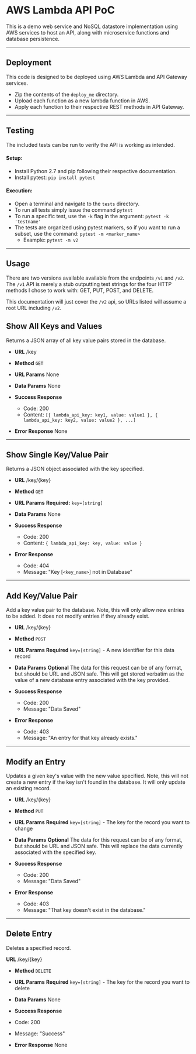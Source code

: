 # AWS Lambda API PoC

This is a demo web service and NoSQL datastore implementation using AWS services to host an API, along with microservice functions and database persistence.

---

## Deployment
This code is designed to be deployed using AWS Lambda and API Gateway services.
- Zip the contents of the `deploy_me` directory.
- Upload each function as a new lambda function in AWS.
- Apply each function to their respective REST methods in API Gateway.

---

## Testing
The included tests can be run to verify the API is working as intended.

#### Setup:
- Install Python 2.7 and pip following their respective documentation.
- Install pytest: `pip install pytest`

#### Execution:
- Open a terminal and navigate to the `tests` directory.
- To run all tests simply issue the command `pytest`
- To run a specific test, use the `-k` flag in the argument: `pytest -k 'testname'`
- The tests are organized using pytest markers, so if you want to run a subset, use the command: `pytest -m <marker_name>`
  - Example: `pytest -m v2`

---

## Usage
There are two versions available available from the endpoints `/v1` and `/v2`.  The `/v1` API is merely a stub outputting test strings for the four HTTP methods I chose to work with: GET, PUT, POST, and DELETE.

This documentation will just cover the `/v2` api, so URLs listed will assume a root URL including `/v2`.


## Show All Keys and Values

Returns a JSON array of all key value pairs stored in the database.

* **URL**
  /key

* **Method**
  `GET`

* **URL Params**
  None

* **Data Params**
  None

* **Success Response**
  * Code: 200
  * Content: `[{ lambda_api_key: key1, value: value1 }, { lambda_api_key: key2, value: value2 }, ...]`

* **Error Response**
  None

---

## Show Single Key/Value Pair

Returns a JSON object associated with the key specified.

* **URL**
  /key/{key}

* **Method**
  `GET`

* **URL Params**
  **Required:**
  `key=[string]`

* **Data Params**
  None

* **Success Response**
  * Code: 200
  * Content: `{ lambda_api_key: key, value: value }`

* **Error Response**
  * Code: 404
  * Message: "Key [`<key_name>`] not in Database"

---

## Add Key/Value Pair

Add a key value pair to the database.  Note, this will only allow new entries to be added.  It does not modify entries if they already exist.

* **URL**
  /key/{key}

* **Method**
  `POST`

* **URL Params**
  **Required**
  `key=[string]` - A new identifier for this data record

* **Data Params**
  **Optional**
  The data for this request can be of any format, but should be URL and JSON safe.  This will get stored verbatim as the value of a new database entry associated with the key provided.

* **Success Response**
  * Code: 200
  * Message: "Data Saved"

* **Error Response**
  * Code: 403
  * Message: "An entry for that key already exists."

---

## Modify an Entry

Updates a given key's value with the new value specified.  Note, this will not create a new entry if the key isn't found in the database.  It will only update an existing record.

* **URL**
  /key/{key}

* **Method**
  `PUT`

* **URL Params**
  **Required**
  `key=[string]` - The key for the record you want to change

* **Data Params**
  **Optional**
  The data for this request can be of any format, but should be URL and JSON safe.  This will replace the data currently associated with the specified key.

* **Success Response**
  * Code: 200
  * Message: "Data Saved"

* **Error Response**
  * Code: 403
  * Message: "That key doesn't exist in the database."

---

## Delete Entry

Deletes a specified record.

**URL**
 /key/{key}

* **Method**
 `DELETE`

* **URL Params**
 **Required**
 `key=[string]` - The key for the record you want to delete

* **Data Params**
  None

* **Success Response**
 * Code: 200
 * Message: "Success"

* **Error Response**
  None
